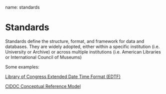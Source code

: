 name: standards
# Standards 
Standards define the structure, format, and framework for data and databases. They are widely adopted, either within a specific institution (i.e. University or Archive) or across multiple institutions (i.e. American Libraries or International Council of Museums)

Some examples:

[Library of Congress Extended Date Time Format (EDTF)](https://www.loc.gov/standards/datetime/edtf.html)

[CIDOC Conceptual Reference Model](http://www.cidoc-crm.org/)
